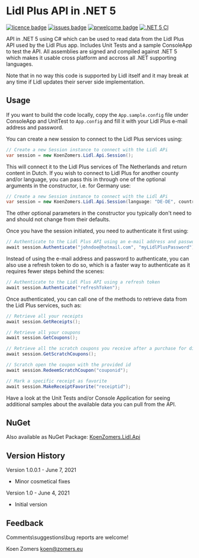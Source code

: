 # Lidl Plus API in .NET 5

[![licence badge]][licence]
[![issues badge]][issues]
[![prwelcome badge]][prwelcome]
[![.NET 5 CI](https://github.com/KoenZomers/LidlApi/actions/workflows/dotnet.yml/badge.svg)](https://github.com/KoenZomers/LidlApi/actions/workflows/dotnet.yml)

[licence badge]:https://img.shields.io/badge/license-Apache2-blue.svg
[issues badge]:https://img.shields.io/github/issues/koenzomers/LidlApi.svg
[prwelcome badge]:https://img.shields.io/badge/PRs-welcome-brightgreen.svg?style=flat-square

[licence]:https://github.com/koenzomers/LidlApi/blob/master/LICENSE.md
[issues]:https://github.com/koenzomers/LidlApi/issues
[prwelcome]:http://makeapullrequest.com

API in .NET 5 using C# which can be used to read data from the Lidl Plus API used by the Lidl Plus app. Includes Unit Tests and a sample ConsoleApp to test the API. All assemblies are signed and compiled against .NET 5 which makes it usable cross platform and accross all .NET supporting languages.

Note that in no way this code is supported by Lidl itself and it may break at any time if Lidl updates their server side implementation.

## Usage

If you want to build the code locally, copy the `App.sample.config` file under ConsoleApp and UnitTest to `App.config` and fill it with your Lidl Plus e-mail address and password.

You can create a new session to connect to the Lidl Plus services using:

```C#
// Create a new Session instance to connect with the Lidl APi
var session = new KoenZomers.Lidl.Api.Session();
```

This will connect it to the Lidl Plus services of The Netherlands and return content in Dutch. If you wish to connect to Lidl Plus for another county and/or language, you can pass this in through one of the optional arguments in the constructor, i.e. for Germany use:

```C#
// Create a new Session instance to connect with the Lidl APi
var session = new KoenZomers.Lidl.Api.Session(language: "DE-DE", country: "DE");
```

The other optional parameters in the constructor you typically don't need to and should not change from their defaults.

Once you have the session initiated, you need to authenticate it first using:

```C#
// Authenticate to the Lidl Plus API using an e-mail address and password
await session.Authenticate("johndoe@hotmail.com", "myLidlPlusPassword");
```

Instead of using the e-mail address and password to authenticate, you can also use a refresh token to do so, which is a faster way to authenticate as it requires fewer steps behind the scenes:

```C#
// Authenticate to the Lidl Plus API using a refresh token
await session.Authenticate("refreshToken");
```

Once authenticated, you can call one of the methods to retrieve data from the Lidl Plus services, such as:

```C#
// Retrieve all your receipts
await session.GetReceipts();

// Retrieve all your coupons
await session.GetCoupons();

// Retrieve all the scratch coupons you receive after a purchase for discounts on items
await session.GetScratchCoupons();

// Scratch open the coupon with the provided id
await session.RedeemScratchCoupon("couponid");

// Mark a specific receipt as favorite
await session.MakeReceiptFavorite("receiptid");
```

Have a look at the Unit Tests and/or Console Application for seeing additional samples about the available data you can pull from the API.

## NuGet

Also available as NuGet Package: [KoenZomers.Lidl.Api](https://www.nuget.org/packages/KoenZomers.Lidl.Api/)

## Version History

Version 1.0.0.1 - June 7, 2021

- Minor cosmetical fixes

Version 1.0 - June 4, 2021

- Initial version

## Feedback

Comments\suggestions\bug reports are welcome!

Koen Zomers
koen@zomers.eu
